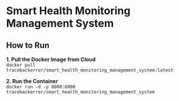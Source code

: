 # Smart Health Monitoring Management System

## How to Run

**1. Pull the Docker Image from Cloud**
<br>
`docker pull tracebackerror/smart_health_monitoring_management_system:latest`


**2. Run the Container**
<br>
`docker run -d -p 8000:8000 tracebackerror/smart_health_monitoring_management_system`